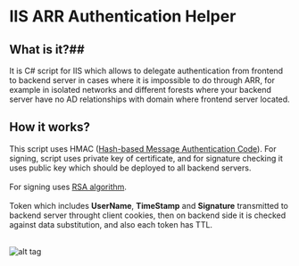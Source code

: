 # IIS ARR Authentication Helper #

## What is it?##
It is C# script for IIS which allows to delegate authentication from frontend to backend server in cases where it is impossible to do through ARR, for example in isolated networks and different forests where your backend server have no AD relationships with domain where frontend server located.

## How it works? ##
This script uses HMAC (<a href="http://en.wikipedia.org/wiki/Hash-based_message_authentication_code">Hash-based Message Authentication Code</a>). For signing, script uses private key of certificate, and for signature checking it uses public key which should be deployed to all backend servers.<br><br>
For signing uses <a href="http://en.wikipedia.org/wiki/RSA_(algorithm)">RSA algorithm</a>.<br><br>
Token which includes <b>UserName</b>, <b>TimeStamp</b> and <b>Signature</b> transmitted to backend server throught client cookies, then on backend side it is checked against data substitution, and also each token has TTL.<br><br>

![alt tag](https://github.com/Serjeo722/IIS_ARR_AUTH_Helper/blob/master/doc/schema.png?raw=true)
